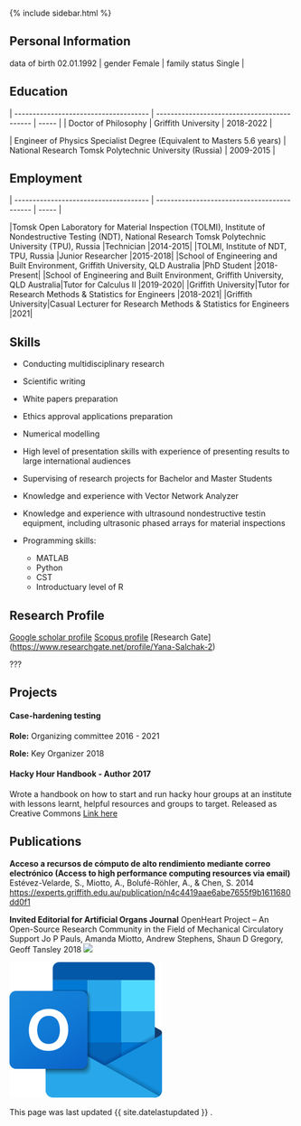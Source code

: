 
{% include sidebar.html %}

## Personal Information


data of birth 02.01.1992 |
gender Female |
family status Single | 


## Education

| ------------------------------------- | ------------------------------------------- | ----- |
| Doctor of Philosophy | Griffith University | 2018-2022 |

| Engineer of Physics Specialist Degree (Equivalent to Masters 5.6 years) | National Research Tomsk Polytechnic University (Russia) | 2009-2015 |


## Employment

| ------------------------------------- | ------------------------------------------- | ----- |

|Tomsk Open Laboratory for Material Inspection (TOLMI), Institute of Nondestructive Testing (NDT), National Research Tomsk Polytechnic University (TPU), Russia |Technician |2014-2015|
|TOLMI, Institute of NDT, TPU, Russia |Junior Researcher |2015-2018|
|School of Engineering and Built Environment, Griffith University, QLD Australia   |PhD Student       |2018-Present|
|School of Engineering and Built Environment, Griffith University, QLD Australia|Tutor for Calculus II |2019-2020|
|Griffith University|Tutor for Research Methods & Statistics for Engineers |2018-2021|
|Griffith University|Casual Lecturer for Research Methods & Statistics for Engineers |2021|

## Skills

- Conducting multidisciplinary research
- Scientific writing 
- White papers preparation 
- Ethics approval applications preparation
- Numerical modelling
- High level of presentation skills with experience of presenting results to large international audiences
- Supervising of research projects for Bachelor and Master Students
- Knowledge and experience with Vector Network Analyzer
- Knowledge and experience with ultrasound nondestructive testin equipment, including ultrasonic phased arrays for material inspections


- Programming skills:
  - MATLAB 
  - Python
  - CST
  - Introductuary level of R 


## Research Profile


[Google scholar profile](https://scholar.google.com.au/citations?user=uEniMtkAAAAJ&hl=en&oi=ao )
[Scopus profile](https://www.scopus.com/authid/detail.uri?origin=resultslist&authorId=56433608400&zone= )
[Research Gate] (https://www.researchgate.net/profile/Yana-Salchak-2)

???

## Projects

#### Case-hardening testing 


**Role:** Organizing committee 2016 - 2021

**Role:** Key Organizer 2018


#### Hacky Hour Handbook - Author 2017
Wrote a handbook on how to start and run hacky hour groups at an institute with lessons learnt, helpful resources and groups to target. Released as Creative Commons [Link here](https://github.com/amandamiotto/HackyHourHandbook)


## Publications

**Acceso a recursos de cómputo de alto rendimiento mediante correo electrónico (Access to high performance computing resources via email)**
Estévez-Velarde, S., Miotto, A., Bolufé-Röhler, A., & Chen, S. 2014
https://experts.griffith.edu.au/publication/n4c4419aae6abe7655f9b1611680dd0f1


**Invited Editorial for Artificial Organs Journal**
OpenHeart Project – An Open-Source Research Community in the Field of Mechanical Circulatory Support
Jo P Pauls, Amanda Miotto, Andrew Stephens, Shaun D Gregory, Geoff Tansley 2018
![](/assets/Linkedin.svg)


![logo]

[logo]:assets/Outlook_small_icon.png "Outlook.com-Logo.wine"


This page was last updated {{ site.datelastupdated }} .
